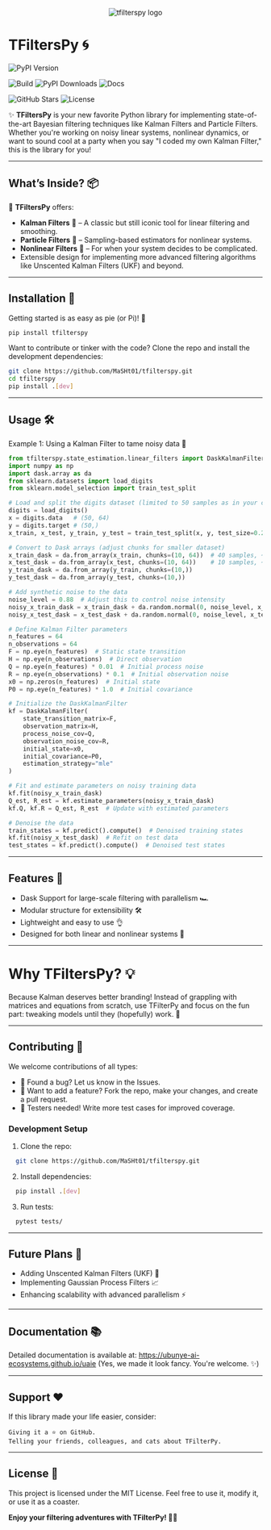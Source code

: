 <p align="center">
  <img src="branding/logo/tfilters-logo.jpeg?" alt="tfilterspy logo"/>
</p>

# **TFiltersPy** 🌀

![PyPI Version](https://img.shields.io/pypi/v/tfilterspy?color=blue&label=PyPI&style=for-the-badge)
<!-- ![Codecov](https://img.shields.io/codecov/c/github/MaSHt01/tfilterspy?style=for-the-badge) -->
![Build](https://github.com/MaSHt01/tfilterspy/actions/workflows/build_PYPIP.yml/badge.svg?style=for-the-badge)
![PyPI Downloads](https://img.shields.io/pypi/dm/tfilterspy?style=for-the-badge)
![Docs](https://img.shields.io/badge/docs-online-brightgreen?style=for-the-badge)
<!-- ![Python Versions](https://img.shields.io/pypi/pyversions/tfilterspy?style=for-the-badge) -->
![GitHub Stars](https://img.shields.io/github/stars/MaSHt01/tfilterspy?style=for-the-badge&logo=github)
![License](https://img.shields.io/github/license/MaSHt01/tfilterspy?color=green&style=for-the-badge)

✨ **TFiltersPy** is your new favorite Python library for implementing state-of-the-art Bayesian filtering techniques like Kalman Filters and Particle Filters. Whether you're working on noisy linear systems, nonlinear dynamics, or want to sound cool at a party when you say "I coded my own Kalman Filter," this is the library for you!

---

## **What’s Inside?** 📦

🎉 **TFiltersPy** offers:
- **Kalman Filters** 🧮 – A classic but still iconic tool for linear filtering and smoothing.
- **Particle Filters** 🎲 – Sampling-based estimators for nonlinear systems.
- **Nonlinear Filters** 🔀 – For when your system decides to be complicated.
- Extensible design for implementing more advanced filtering algorithms like Unscented Kalman Filters (UKF) and beyond.

---

## **Installation** 🚀

Getting started is as easy as pie (or Pi)! 🍰

```bash
pip install tfilterspy
```

Want to contribute or tinker with the code? Clone the repo and install the development dependencies:

```bash
git clone https://github.com/MaSHt01/tfilterspy.git
cd tfilterspy
pip install .[dev]
```
___________________________________________

## Usage 🛠️
Example 1: Using a Kalman Filter to tame noisy data 🤖

```python
from tfilterspy.state_estimation.linear_filters import DaskKalmanFilter
import numpy as np
import dask.array as da
from sklearn.datasets import load_digits
from sklearn.model_selection import train_test_split

# Load and split the digits dataset (limited to 50 samples as in your code)
digits = load_digits()
x = digits.data   # (50, 64)
y = digits.target # (50,)
x_train, x_test, y_train, y_test = train_test_split(x, y, test_size=0.2, random_state=42)

# Convert to Dask arrays (adjust chunks for smaller dataset)
x_train_dask = da.from_array(x_train, chunks=(10, 64))  # 40 samples, ~4 chunks
x_test_dask = da.from_array(x_test, chunks=(10, 64))    # 10 samples, ~1 chunk
y_train_dask = da.from_array(y_train, chunks=(10,))
y_test_dask = da.from_array(y_test, chunks=(10,))

# Add synthetic noise to the data
noise_level = 0.88  # Adjust this to control noise intensity
noisy_x_train_dask = x_train_dask + da.random.normal(0, noise_level, x_train_dask.shape, chunks=x_train_dask.chunks)
noisy_x_test_dask = x_test_dask + da.random.normal(0, noise_level, x_test_dask.shape, chunks=x_test_dask.chunks)

# Define Kalman Filter parameters
n_features = 64
n_observations = 64
F = np.eye(n_features)  # Static state transition
H = np.eye(n_observations)  # Direct observation
Q = np.eye(n_features) * 0.01  # Initial process noise
R = np.eye(n_observations) * 0.1  # Initial observation noise
x0 = np.zeros(n_features)  # Initial state
P0 = np.eye(n_features) * 1.0  # Initial covariance

# Initialize the DaskKalmanFilter
kf = DaskKalmanFilter(
    state_transition_matrix=F,
    observation_matrix=H,
    process_noise_cov=Q,
    observation_noise_cov=R,
    initial_state=x0,
    initial_covariance=P0,
    estimation_strategy="mle"
)

# Fit and estimate parameters on noisy training data
kf.fit(noisy_x_train_dask)
Q_est, R_est = kf.estimate_parameters(noisy_x_train_dask)
kf.Q, kf.R = Q_est, R_est  # Update with estimated parameters

# Denoise the data
train_states = kf.predict().compute()  # Denoised training states
kf.fit(noisy_x_test_dask)  # Refit on test data
test_states = kf.predict().compute()  # Denoised test states
```


_____________________
## Features 🌟

  - Dask Support for large-scale filtering with parallelism 🏎️
  - Modular structure for extensibility 🛠️
  - Lightweight and easy to use 👌
  - Designed for both linear and nonlinear systems 🔄

___________________________________
# Why TFiltersPy? 💡

Because Kalman deserves better branding! Instead of grappling with matrices and equations from scratch, use TFilterPy and focus on the fun part: tweaking models until they (hopefully) work. 🎉
______________________________


## Contributing 🤝

We welcome contributions of all types:

  - 🐛 Found a bug? Let us know in the Issues.
  - 🌟 Want to add a feature? Fork the repo, make your changes, and create a pull request.
  - 🧪 Testers needed! Write more test cases for improved coverage.

### Development Setup
  1. Clone the repo:
  ```bash
    git clone https://github.com/MaSHt01/tfilterspy.git
  ```
  2. Install dependencies:
  ```bash
    pip install .[dev]
  ```
  3. Run tests:
  ```bash
    pytest tests/
  ```

  
  _________________________
## Future Plans 🔮

  - Adding Unscented Kalman Filters (UKF) 🦄
  - Implementing Gaussian Process Filters 📈
  - Enhancing scalability with advanced parallelism ⚡

________________

## Documentation 📚

Detailed documentation is available at: https://ubunye-ai-ecosystems.github.io/uaie
(Yes, we made it look fancy. You're welcome. ✨)
_____________________

## Support ❤️

If this library made your life easier, consider:

    Giving it a ⭐ on GitHub.
    Telling your friends, colleagues, and cats about TFilterPy.
_________________________

## License 📜

This project is licensed under the MIT License. Feel free to use it, modify it, or use it as a coaster.

**Enjoy your filtering adventures with TFilterPy! 🎉🚀**
